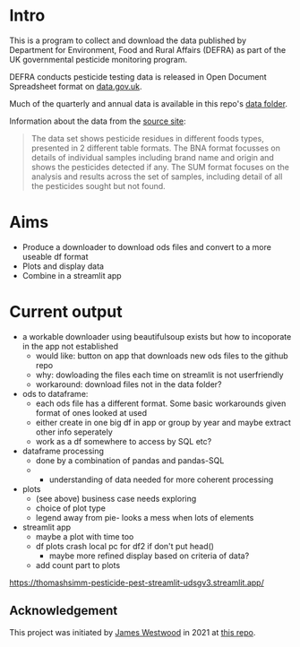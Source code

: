 # Intro

This is a program to collect and download the data published by Department for Environment, Food and Rural Affairs (DEFRA) as part of the UK governmental pesticide monitoring program.

DEFRA conducts pesticide testing data is released in Open Document Spreadsheet format on [data.gov.uk](https://data.gov.uk/dataset/5d5028ef-9918-4ab7-8755-81f3ad06f308/pesticide-residues-in-food). 

Much of the quarterly and annual data is available in this repo's [data folder](https://github.com/ThomasHSimm/Pesticide/tree/main/data). 


Information about the data from the [source site](https://www.data.gov.uk/dataset/5d5028ef-9918-4ab7-8755-81f3ad06f308/pesticide-residues-in-food): 


> The data set shows pesticide residues in different foods types, presented in 2 different table formats. The BNA format focusses on details of individual samples  including brand name and origin and shows the pesticides detected if any. The SUM format focuses on the analysis and results across the set of samples, including detail of all the pesticides sought but not found.

# Aims

- Produce a downloader to download ods files and convert to a more useable df format
- Plots and display data
- Combine in a streamlit app

# Current output

- a workable downloader using beautifulsoup exists but how to incoporate in the app not established
  - would like: button on app that downloads new ods files to the github repo
  - why: dowloading the files each time on streamlit is not userfriendly
  - workaround: download files not in the data folder? 
- ods to dataframe:
  - each ods file has a different format. Some basic workarounds given format of ones looked at used
  - either create in one big df in app or group by year and maybe extract other info seperately
  - work as a df somewhere to access by SQL etc?
- dataframe processing
  - done by a combination of pandas and pandas-SQL
  - + understanding of data needed for more coherent processing
- plots
  - (see above) business case needs exploring
  - choice of plot type
  - legend away from pie- looks a mess when lots of elements
- streamlit app
  - maybe a plot with time too
  - df plots crash local pc for df2 if don't put head()
    - maybe more refined display based on criteria of data?
  - add count part to plots

https://thomashsimm-pesticide-pest-streamlit-udsgv3.streamlit.app/

## Acknowledgement

This project was initiated by [James Westwood](https://github.com/james-westwood) in 2021 at [this repo](https://github.com/james-westwood/govt_pesticide_test_data_downloader). 

